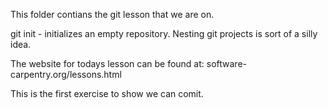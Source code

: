 This folder contians the git lesson that we are on.

git init - initializes an empty repository. Nesting git projects is sort of a 
silly idea.

The website for todays lesson can be found at: 
software-carpentry.org/lessons.html

This is the first exercise to show we can comit.
